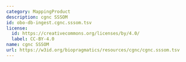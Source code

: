 ```yaml
---
category: MappingProduct
description: cgnc SSSOM
id: obo-db-ingest.cgnc.sssom.tsv
license:
  id: https://creativecommons.org/licenses/by/4.0/
  label: CC-BY-4.0
name: cgnc SSSOM
url: https://w3id.org/biopragmatics/resources/cgnc/cgnc.sssom.tsv
---
```

